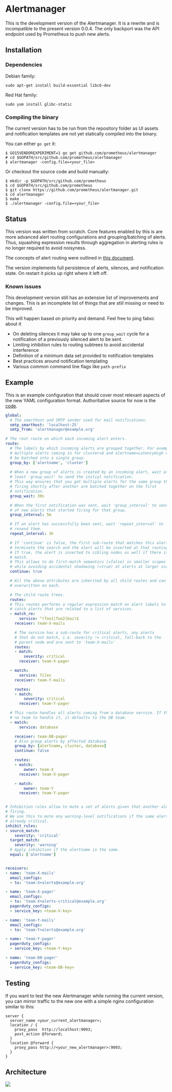# Alertmanager

This is the development version of the Alertmanager. It is a rewrite and
is incompatible to the present version 0.0.4. The only backport was the API endpoint used by Prometheus to push new alerts.

## Installation

### Dependencies

Debian family:

    sudo apt-get install build-essential libc6-dev

Red Hat family:

    sudo yum install glibc-static

### Compiling the binary

The current version has to be run from the repository folder as UI assets and notification templates are not yet statically compiled into the binary.

You can either `go get` it:

```
$ GO15VENDOREXPERIMENT=1 go get github.com/prometheus/alertmanager
# cd $GOPATH/src/github.com/prometheus/alertmanager
$ alertmanager -config.file=<your_file>
```

Or checkout the source code and build manually:

```
$ mkdir -p $GOPATH/src/github.com/prometheus
$ cd $GOPATH/src/github.com/prometheus
$ git clone https://github.com/prometheus/alertmanager.git
$ cd alertmanager
$ make
$ ./alertmanager -config.file=<your_file>
```

## Status

This version was written from scratch. Core features enabled by this is are more advanced alert routing configurations and grouping/batching of alerts. Thus, squashing expression results through aggregation in alerting rules is no longer required to avoid noisyness.

The concepts of alert routing were outlined in [this document](https://docs.google.com/document/d/1-4jefGkFo71jlaLo4lHz40ZBoCv9ycBBBbjzbXifGyY/edit?usp=sharing).

The version implements full persistence of alerts, silences, and notification state. On restart it picks up right where it left off.

### Known issues

This development version still has an extensive list of improvements and changes. This is an incomplete list of things that are still missing or need to be improved.

This will happen based on priority and demand. Feel free to ping fabxc about it

* On deleting silences it may take up to one `group_wait` cycle for a notification of a previously silenced alert to be sent.
* Limiting inhibition rules to routing subtrees to avoid accidental interference
* Definition of a minimum data set provided to notification templates
* Best practices around notification templating
* Various common command line flags like `path-prefix`

## Example

This is an example configuration that should cover most relevant aspects of the new YAML configuration format. Authoritative source for now is the [code](https://github.com/prometheus/alertmanager/tree/dev/config).

```yaml
global:
  # The smarthost and SMTP sender used for mail notifications.
  smtp_smarthost: 'localhost:25'
  smtp_from: 'alertmanager@example.org'

# The root route on which each incoming alert enters.
route:
  # The labels by which incoming alerts are grouped together. For example,
  # multiple alerts coming in for cluster=A and alertname=LatencyHigh would
  # be batched into a single group.
  group_by: ['alertname', 'cluster']
  
  # When a new group of alerts is created by an incoming alert, wait at
  # least 'group_wait' to send the initial notification.
  # This way ensures that you get multiple alerts for the same group that start
  # firing shortly after another are batched together on the first 
  # notification.
  group_wait: 30s

  # When the first notification was sent, wait 'group_interval' to send a betch
  # of new alerts that started firing for that group.
  group_interval: 5m

  # If an alert has successfully been sent, wait 'repeat_interval' to
  # resend them.
  repeat_interval: 3h 

  # If 'continue' is false, the first sub-route that matches this alert will
  # terminate the search and the alert will be inserted at that routing node.
  # If true, the alert is inserted to sibling nodes as well if there is a
  # match.
  # This allows to do first-match semantics (=false) in smaller scopes (e.g. team-level),
  # while avoiding accidental shadowing (=true) at alerts at larger scopes (e.g. company-level)
  continue: true

  # All the above attributes are inherited by all child routes and can 
  # overwritten on each.

  # The child route trees.
  routes:
  # This routes performs a regular expression match on alert labels to
  # catch alerts that are related to a list of services.
  - match_re:
      service: ^(foo1|foo2|baz)$
    receiver: team-X-mails

    # The service has a sub-route for critical alerts, any alerts
    # that do not match, i.e. severity != critical, fall-back to the
    # parent node and are sent to 'team-X-mails'
    routes:
    - match:
        severity: critical
      receiver: team-X-pager

  - match:
      service: files
    receiver: team-Y-mails

    routes:
    - match:
        severity: critical
      receiver: team-Y-pager

  # This route handles all alerts coming from a database service. If there's
  # no team to handle it, it defaults to the DB team.
  - match:
      service: database

    receiver: team-DB-pager
    # Also group alerts by affected database.
    group_by: [alertname, cluster, database]
    continue: false

    routes:
    - match:
        owner: team-X
      receiver: team-X-pager

    - match:
        owner: team-Y
      receiver: team-Y-pager


# Inhibition rules allow to mute a set of alerts given that another alert is
# firing.
# We use this to mute any warning-level notifications if the same alert is 
# already critical.
inhibit_rules:
- source_match:
    severity: 'critical'
  target_match:
    severity: 'warning'
  # Apply inhibition if the alertname is the same.
  equal: ['alertname']


receivers:
- name: 'team-X-mails'
  email_configs:
  - to: 'team-X+alerts@example.org'

- name: 'team-X-pager'
  email_configs:
  - to: 'team-X+alerts-critical@example.org'
  pagerduty_configs:
  - service_key: <team-X-key>

- name: 'team-Y-mails'
  email_configs:
  - to: 'team-Y+alerts@example.org'

- name: 'team-Y-pager'
  pagerduty_configs:
  - service_key: <team-Y-key>

- name: 'team-DB-pager'
  pagerduty_configs:
  - service_key: <team-DB-key>
```

## Testing

If you want to test the new Alertmanager while running the current version, you can mirror traffic to the new one with a simple nginx configuration similar to this:

```
server {
  server_name <your_current_alertmanager>;
  location / {
    proxy_pass  http://localhost:9093;
    post_action @forward;
  }
  location @forward {
    proxy_pass http://<your_new_alertmanager>:9093; 
  }
}
```

## Architecture

![](https://raw.githubusercontent.com/prometheus/alertmanager/4e6695682acd2580773a904e4aa2e3b927ee27b7/doc/arch.jpg)

